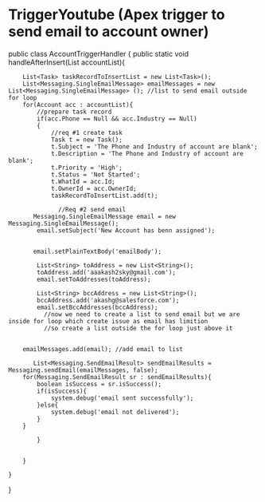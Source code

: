 # TriggerYoutube (Apex trigger to send email to account owner)

public class AccountTriggerHandler {
    public static void handleAfterInsert(List<Account> accountList){
        
        List<Task> taskRecordToInsertList = new List<Task>(); 
        List<Messaging.SingleEmailMessage> emailMessages = new List<Messaging.SingleEmailMessage> (); //list to send email outside for loop
        for(Account acc : accountList){
            //prepare task record
            if(acc.Phone == Null && acc.Industry == Null)
            {
                //req #1 create task
                Task t = new Task();
                t.Subject = 'The Phone and Industry of account are blank';
                t.Description = 'The Phone and Industry of account are blank';
                t.Priority = 'High';
                t.Status = 'Not Started';
                t.WhatId = acc.Id;
                t.OwnerId = acc.OwnerId;
                taskRecordToInsertList.add(t);
                
                  //Req #2 send email
           Messaging.SingleEmailMessage email = new Messaging.SingleEmailMessage();
            email.setSubject('New Account has benn assigned');
            
           
           email.setPlainTextBody('emailBody');
            
            List<String> toAddress = new List<String>();
            toAddress.add('aaakash2sky@gmail.com');
            email.setToAddresses(toAddress);
            
            List<String> bccAddress = new List<String>();
            bccAddress.add('akashg@salesforce.com');
            email.setBccAddresses(bccAddress);
              //now we need to create a list to send email but we are inside for loop which create issue as email has limition
              //so create a list outside the for loop just above it 
        
        
        emailMessages.add(email); //add email to list
            
           List<Messaging.SendEmailResult> sendEmailResults = Messaging.sendEmail(emailMessages, false);
        for(Messaging.SendEmailResult sr : sendEmailResults){
            boolean isSuccess = sr.isSuccess();
            if(isSuccess){
                system.debug('email sent successfully');
            }else{
                system.debug('email not delivered');
            }
        }  
                
            }
          
        
        }
        
    }

}
